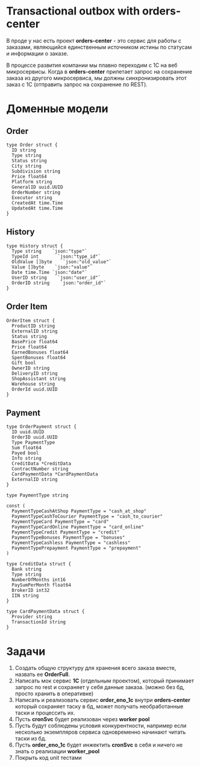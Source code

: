 # Transactional outbox with orders-center

В проде у нас есть проект **orders-center** - это сервис для работы с заказами, являющийся единственным источником истины по статусам и информации о заказе.

В процессе развития компании мы плавно переходим с 1С на веб микросервисы.
Когда в **orders-center** прилетает запрос на сохранение заказа из другого микросервиса, мы должны синхронизировать этот заказ с 1С (отправить запрос на сохранение по REST).

# Доменные модели
## Order

    type Order struct {  
      ID string    
      Type string    
      Status string     
      City string    
      Subdivision string    
      Price float64   
      Platform string      
      GeneralID uuid.UUID 
      OrderNumber string    
      Executor string     
      CreatedAt time.Time 
      UpdatedAt time.Time
    }


## History

    type History struct {  
      Type string    `json:"type"`  
      TypeId int       `json:"type_id"`  
      OldValue []byte    `json:"old_value"`  
      Value []byte    `json:"value"`  
      Date time.Time `json:"date"`  
      UserID string    `json:"user_id"`  
      OrderID string    `json:"order_id"`  
    }

## Order Item

    OrderItem struct {  
      ProductID string   
      ExternalID string    
      Status string   
      BasePrice float64  
      Price float64  
      EarnedBonuses float64   
      SpentBonuses float64  
      Gift bool     
      OwnerID string    
      DeliveryID string   
      ShopAssistant string    
      Warehouse string  
      OrderId uuid.UUID 
    }


## Payment

    type OrderPayment struct {  
      ID uuid.UUID      
      OrderID uuid.UUID       
      Type PaymentType     
      Sum float64          
      Payed bool            
      Info string         
      CreditData *CreditData      
      ContractNumber string         
      CardPaymentData *CardPaymentData 
      ExternalID string           
    }

    type PaymentType string  
      
    const (  
      PaymentTypeCashAtShop PaymentType = "cash_at_shop"  
      PaymentTypeCashToCourier PaymentType = "cash_to_courier"  
      PaymentTypeCard PaymentType = "card"  
      PaymentTypeCardOnline PaymentType = "card_online"  
      PaymentTypeCredit PaymentType = "credit"  
      PaymentTypeBonuses PaymentType = "bonuses"  
      PaymentTypeCashless PaymentType = "cashless"  
      PaymentTypePrepayment PaymentType = "prepayment"  
    )

    type CreditData struct {  
      Bank string  
      Type string  
      NumberOfMonths int16   
      PaySumPerMonth float64 
      BrokerID int32
      IIN string  
    }
    
    type CardPaymentData struct {  
      Provider string 
      TransactionId string 
    }


# Задачи

1.  Создать общую структуру для хранения всего заказа вместе, назвать ее **OrderFull**.
2. Написать мок сервис **1С** (отдельным проектом), который принимает запрос по rest и сохраняет у себя данные заказа. (можно без бд, просто хранить в оперативке)
3. Написать и реализовать сервис **order_eno_1c** внутри **orders-center** который сохраняет таску в бд, может получать необработанные таски и процессить их.
4. Пусть **cronSvc** будет реализован через **worker pool**
5. Пусть будут соблюдены условия конкурентности, например если несколько экземпляров сервиса одновременно начинают читать таски из бд.
6. Пусть **order_eno_1c** будет инжектить **cronSvc** в себя и ничего не знать о реализации **worker_pool**
7. Покрыть код unit тестами